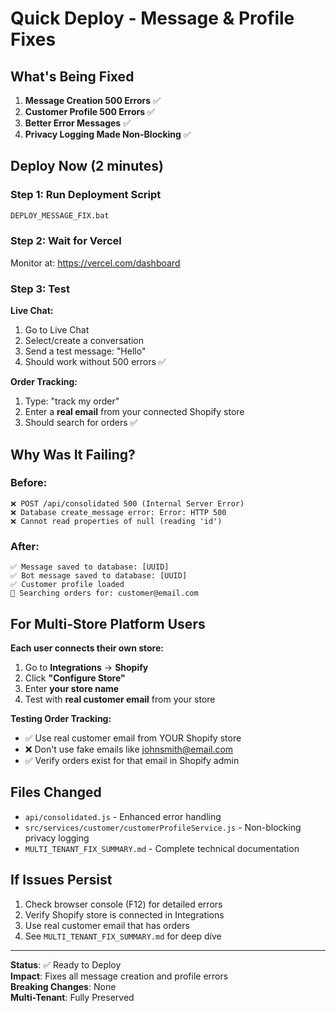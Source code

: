 # Quick Deploy - Message & Profile Fixes

## What's Being Fixed

1. **Message Creation 500 Errors** ✅
2. **Customer Profile 500 Errors** ✅  
3. **Better Error Messages** ✅
4. **Privacy Logging Made Non-Blocking** ✅

## Deploy Now (2 minutes)

### Step 1: Run Deployment Script
```bash
DEPLOY_MESSAGE_FIX.bat
```

### Step 2: Wait for Vercel
Monitor at: https://vercel.com/dashboard

### Step 3: Test

**Live Chat:**
1. Go to Live Chat
2. Select/create a conversation
3. Send a test message: "Hello"
4. Should work without 500 errors ✅

**Order Tracking:**
1. Type: "track my order"
2. Enter a **real email** from your connected Shopify store
3. Should search for orders ✅

## Why Was It Failing?

### Before:
```
❌ POST /api/consolidated 500 (Internal Server Error)
❌ Database create_message error: Error: HTTP 500
❌ Cannot read properties of null (reading 'id')
```

### After:
```
✅ Message saved to database: [UUID]
✅ Bot message saved to database: [UUID]
✅ Customer profile loaded
📧 Searching orders for: customer@email.com
```

## For Multi-Store Platform Users

**Each user connects their own store:**
1. Go to **Integrations** → **Shopify**
2. Click **"Configure Store"**
3. Enter **your store name**
4. Test with **real customer email** from your store

**Testing Order Tracking:**
- ✅ Use real customer email from YOUR Shopify store
- ❌ Don't use fake emails like johnsmith@email.com
- ✅ Verify orders exist for that email in Shopify admin

## Files Changed

- `api/consolidated.js` - Enhanced error handling
- `src/services/customer/customerProfileService.js` - Non-blocking privacy logging
- `MULTI_TENANT_FIX_SUMMARY.md` - Complete technical documentation

## If Issues Persist

1. Check browser console (F12) for detailed errors
2. Verify Shopify store is connected in Integrations
3. Use real customer email that has orders
4. See `MULTI_TENANT_FIX_SUMMARY.md` for deep dive

---

**Status**: ✅ Ready to Deploy  
**Impact**: Fixes all message creation and profile errors  
**Breaking Changes**: None  
**Multi-Tenant**: Fully Preserved
